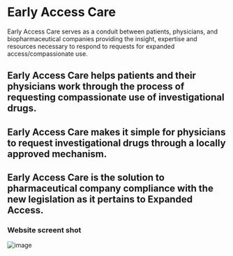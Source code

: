 # Early Access Care 

Early Access Care serves as a conduit between patients, physicians, and biopharmaceutical companies providing the insight, expertise and resources necessary to respond to requests for expanded access/compassionate use.

## Early Access Care helps patients and their physicians work through the process of requesting compassionate use of investigational drugs.

## Early Access Care makes it simple for physicians to request investigational drugs through a locally approved mechanism.

## Early Access Care is the solution to pharmaceutical company compliance with the new legislation as it pertains to Expanded Access.

### Website screent shot

![image](https://github.com/biplobsec21/accesscare/assets/103837734/c132c733-42a8-411b-9d0f-98201a397223)
